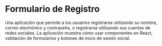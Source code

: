 # Formulario de Registro

Una aplicación que permite a los usuarios registrarse utilizando su nombre, correo electrónico y contraseña, o registrarse utilizando sus cuentas de redes sociales. La aplicación muestra cómo usar componentes en React, validación de formularios y botones de inicio de sesión social.

